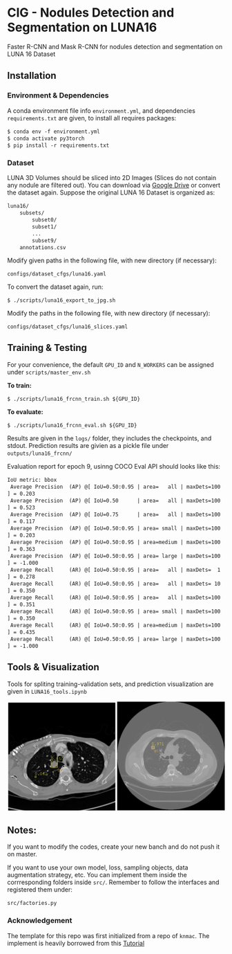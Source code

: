 # CIG - Nodules Detection and Segmentation on LUNA16
Faster R-CNN and Mask R-CNN for nodules detection and segmentation on LUNA 16 Dataset 
## Installation
### Environment & Dependencies
A conda environment file info `environment.yml`, and dependencies `requirements.txt` are given, to install all requires packages:
```
$ conda env -f environment.yml
$ conda activate py3torch
$ pip install -r requirements.txt
```
### Dataset
LUNA 3D Volumes should be sliced into 2D Images (Slices do not contain any nodule are filtered out). You can download via [Google Drive](https://drive.google.com/file/d/10Hqd3uAAGAGcVJrvJyzVzSyqy0wYwOFJ/view?usp=sharing) or convert the dataset again. Suppose the original LUNA 16 Dataset is organized as:
```
luna16/
    subsets/
        subset0/
        subset1/
        ...
        subset9/
    annotations.csv
```
Modify given paths in the following file, with new directory (if necessary):
```
configs/dataset_cfgs/luna16.yaml
```
To convert the dataset again, run:
```
$ ./scripts/luna16_export_to_jpg.sh
```
Modify the paths in the following file, with new directory (if necessary):
```
configs/dataset_cfgs/luna16_slices.yaml
```

## Training & Testing
For your convenience, the default `GPU_ID` and `N_WORKERS` can be assigned under `scripts/master_env.sh` 

**To train:**
```
$ ./scripts/luna16_frcnn_train.sh ${GPU_ID}
```
**To evaluate:**
```
$ ./scripts/luna16_frcnn_eval.sh ${GPU_ID}
```
Results are given in the `logs/` folder, they includes the checkpoints, and stdout. Prediction results are givien as a pickle file under `outputs/luna16_frcnn/`

Evaluation report for epoch 9, usinng COCO Eval API should looks like this:
```
IoU metric: bbox
 Average Precision  (AP) @[ IoU=0.50:0.95 | area=   all | maxDets=100 ] = 0.203
 Average Precision  (AP) @[ IoU=0.50      | area=   all | maxDets=100 ] = 0.523
 Average Precision  (AP) @[ IoU=0.75      | area=   all | maxDets=100 ] = 0.117
 Average Precision  (AP) @[ IoU=0.50:0.95 | area= small | maxDets=100 ] = 0.203
 Average Precision  (AP) @[ IoU=0.50:0.95 | area=medium | maxDets=100 ] = 0.363
 Average Precision  (AP) @[ IoU=0.50:0.95 | area= large | maxDets=100 ] = -1.000
 Average Recall     (AR) @[ IoU=0.50:0.95 | area=   all | maxDets=  1 ] = 0.278
 Average Recall     (AR) @[ IoU=0.50:0.95 | area=   all | maxDets= 10 ] = 0.350
 Average Recall     (AR) @[ IoU=0.50:0.95 | area=   all | maxDets=100 ] = 0.351
 Average Recall     (AR) @[ IoU=0.50:0.95 | area= small | maxDets=100 ] = 0.350
 Average Recall     (AR) @[ IoU=0.50:0.95 | area=medium | maxDets=100 ] = 0.435
 Average Recall     (AR) @[ IoU=0.50:0.95 | area= large | maxDets=100 ] = -1.000

```
## Tools & Visualization
Tools for spliting training-validation sets, and prediction visualization are given in
`LUNA16_tools.ipynb`

![picture](images/frcnn.png)

## Notes:
If you want to modify the codes, create your new banch and do not push it on master.

If you want to use your own model, loss, sampling objects, data augmentation strategy, etc. You can implement them inside the corrresponding folders inside `src/`. Remember to follow the interfaces and registered them under:
```
src/factories.py
```
### Acknowledgement
The template for this repo was first initialized from a repo of `knmac`.
The implement is heavily borrowed from this [Tutorial](https://pytorch.org/tutorials/intermediate/torchvision_tutorial.html)